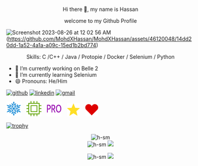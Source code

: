 <p align="center" > Hi there 👋, my name is Hassan </p>
<p align="center" >welcome to my Github Profile </p>

<img width="1000" alt="Screenshot 2023-08-26 at 12 02 56 AM" src="https://github.com/MohdXHassan/MohdXHassan/assets/46120048/baa50ba2-cf50-476a-b8a3-af4303619d09">(https://github.com/MohdXHassan/MohdXHassan/assets/46120048/14dd20dd-1a52-4a1a-a09c-15ed1b2bd774)



<p align="center" >Skills: C /C++ / Java / Protopie / Docker / Selenium / Python

- 🔭 I’m currently working on Belle 2 
- 🌱 I’m currently learning Selenium 
- 😄 Pronouns: He/Him </p>


[<img src='https://cdn.jsdelivr.net/npm/simple-icons@3.0.1/icons/github.svg' alt='github' height='40'>](https://github.com/MohdXHassan)  [<img src='https://cdn.jsdelivr.net/npm/simple-icons@3.0.1/icons/linkedin.svg' alt='linkedin' height='40'>](https://www.linkedin.com/in/https://www.linkedin.com/in/mohammad-hassan-769083183)  [<img src='https://cdn.jsdelivr.net/npm/simple-icons@3.0.1/icons/gmail.svg' alt='gmail' height='40'>](mh0996917@gmail.com)  

<a href='https://archiveprogram.github.com/'><img src='https://raw.githubusercontent.com/acervenky/animated-github-badges/master/assets/acbadge.gif' width='40' height='40'></a> <a href='https://docs.github.com/en/developers'><img src='https://raw.githubusercontent.com/acervenky/animated-github-badges/master/assets/devbadge.gif' width='40' height='40'></a> <a href='https://github.com/pricing'><img src='https://raw.githubusercontent.com/acervenky/animated-github-badges/master/assets/pro.gif' width='40' height='40'></a> <a href='https://stars.github.com/'><img src='https://raw.githubusercontent.com/acervenky/animated-github-badges/master/assets/starbadge.gif' width='35' height='35'></a> <a href='https://docs.github.com/en/github/supporting-the-open-source-community-with-github-sponsors'><img src='https://raw.githubusercontent.com/acervenky/animated-github-badges/master/assets/sponsorbadge.gif' width='35' height='35'></a> </p>

[![trophy](https://github-profile-trophy.vercel.app/?username=MohdXHassan)](https://github.com/ryo-ma/github-profile-trophy)

<p align="center" >
  <img src="https://github-readme-streak-stats.herokuapp.com/?user=MohdXHassan&theme=gotham" alt="h-sm" />
  <br>
  <img src="https://github-readme-stats.vercel.app/api?username=MohdXHassan&theme=gotham" alt="h-sm" />
 <img src ="https://streak-stats.demolab.com/?user=MohdXHassan&theme=gotham"/>  
</p>

<p align="center">
  <img src="https://github-readme-stats.vercel.app/api/top-langs?username=MohdXHassan&show_icons=true&locale=en&layout=compact&theme=gotham" alt="h-sm" width="330"/>
  
<img src ="https://api.vaunt.dev/v1/github/entities/MohdXHassan/contributions?format=svg&private=false"/>
</p>


<br>


